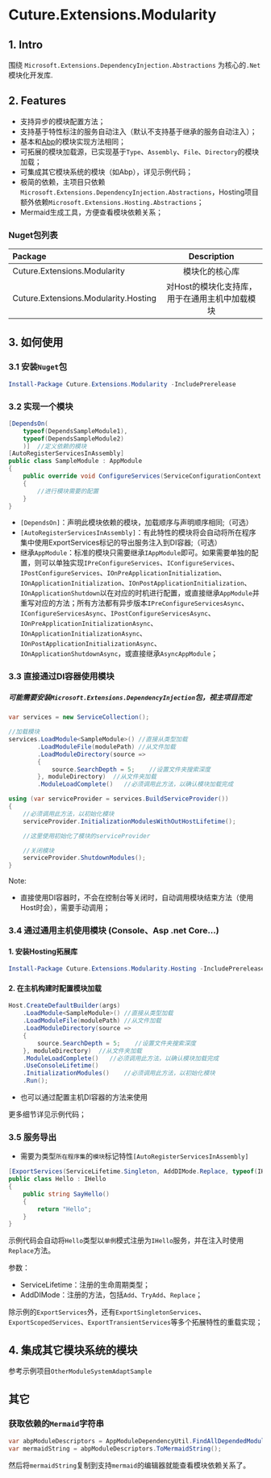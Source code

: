# Cuture.Extensions.Modularity
## 1. Intro
围绕 `Microsoft.Extensions.DependencyInjection.Abstractions` 为核心的`.Net`模块化开发库.

## 2. Features
- 支持异步的模块配置方法；
- 支持基于特性标注的服务自动注入（默认不支持基于继承的服务自动注入）；
- 基本和[Abp](https://github.com/abpframework/abp)的模块实现方法相同；
- 可拓展的模块加载源，已实现基于`Type`、`Assembly`、`File`、`Directory`的模块加载；
- 可集成其它模块系统的模块（如Abp），详见示例代码；
- 极简的依赖，主项目只依赖`Microsoft.Extensions.DependencyInjection.Abstractions`，Hosting项目额外依赖`Microsoft.Extensions.Hosting.Abstractions`；
- Mermaid生成工具，方便查看模块依赖关系；

### Nuget包列表
|Package|Description|
|:------|:-----:|
|Cuture.Extensions.Modularity|模块化的核心库|
|Cuture.Extensions.Modularity.Hosting|对Host的模块化支持库，用于在通用主机中加载模块|

## 3. 如何使用

### 3.1 安装`Nuget`包

```PowerShell
Install-Package Cuture.Extensions.Modularity -IncludePrerelease
```

### 3.2 实现一个模块

```C#
[DependsOn(
    typeof(DependsSampleModule1),
    typeof(DependsSampleModule2)
    )]  //定义依赖的模块
[AutoRegisterServicesInAssembly]
public class SampleModule : AppModule
{
    public override void ConfigureServices(ServiceConfigurationContext context)
    {
        //进行模块需要的配置
    }
}
```
- `[DependsOn]`：声明此模块依赖的模块，加载顺序与声明顺序相同;（可选）
- `[AutoRegisterServicesInAssembly]`：有此特性的模块将会自动将所在程序集中使用ExportServices标记的导出服务注入到DI容器;（可选）
- 继承`AppModule`：标准的模块只需要继承`IAppModule`即可。如果需要单独的配置，则可以单独实现`IPreConfigureServices`、`IConfigureServices`、`IPostConfigureServices`、`IOnPreApplicationInitialization`、`IOnApplicationInitialization`、`IOnPostApplicationInitialization`、`IOnApplicationShutdown`以在对应的时机进行配置，或直接继承`AppModule`并重写对应的方法；所有方法都有异步版本`IPreConfigureServicesAsync`、`IConfigureServicesAsync`、`IPostConfigureServicesAsync`、`IOnPreApplicationInitializationAsync`、`IOnApplicationInitializationAsync`、`IOnPostApplicationInitializationAsync`、`IOnApplicationShutdownAsync`，或直接继承`AsyncAppModule`；

### 3.3 直接通过DI容器使用模块

##### 可能需要安装`Microsoft.Extensions.DependencyInjection`包，视主项目而定

```C#
var services = new ServiceCollection();

//加载模块
services.LoadModule<SampleModule>() //直接从类型加载
        .LoadModuleFile(modulePath) //从文件加载
        .LoadModuleDirectory(source =>
        {
            source.SearchDepth = 5;    //设置文件夹搜索深度
        }, moduleDirectory)  //从文件夹加载
        .ModuleLoadComplete()   //必须调用此方法，以确认模块加载完成

using (var serviceProvider = services.BuildServiceProvider())
{
    //必须调用此方法，以初始化模块
    serviceProvider.InitializationModulesWithOutHostLifetime();

    //这里使用初始化了模块的serviceProvider

    //关闭模块
    serviceProvider.ShutdownModules();
}
```
Note:
- 直接使用DI容器时，不会在控制台等关闭时，自动调用模块结束方法（使用Host时会），需要手动调用；

### 3.4 通过通用主机使用模块 (Console、Asp .net Core...)

#### 1. 安装Hosting拓展库
```PowerShell
Install-Package Cuture.Extensions.Modularity.Hosting -IncludePrerelease
```

#### 2. 在主机构建时配置模块加载
```C#
Host.CreateDefaultBuilder(args)
    .LoadModule<SampleModule>() //直接从类型加载
    .LoadModuleFile(modulePath) //从文件加载
    .LoadModuleDirectory(source =>
    {
        source.SearchDepth = 5;    //设置文件夹搜索深度
    }, moduleDirectory)  //从文件夹加载
    .ModuleLoadComplete()   //必须调用此方法，以确认模块加载完成
    .UseConsoleLifetime()
    .InitializationModules()    //必须调用此方法，以初始化模块
    .Run();
```

 - 也可以通过配置主机DI容器的方法来使用

更多细节详见示例代码；

### 3.5 服务导出

- 需要为类型`所在程序集`的`模块`标记特性`[AutoRegisterServicesInAssembly]`

```C#
[ExportServices(ServiceLifetime.Singleton, AddDIMode.Replace, typeof(IHello))]
public class Hello : IHello
{
    public string SayHello()
    {
        return "Hello";
    }
}
```
示例代码会自动将`Hello`类型以`单例`模式注册为`IHello`服务，并在注入时使用`Replace`方法。

参数：
- ServiceLifetime：注册的生命周期类型；
- AddDIMode：注册的方法，包括`Add`、`TryAdd`、`Replace`；

除示例的`ExportServices`外，还有`ExportSingletonServices`、`ExportScopedServices`、`ExportTransientServices`等多个拓展特性的重载实现；

## 4. 集成其它模块系统的模块

参考示例项目`OtherModuleSystemAdaptSample`

## 其它

### 获取依赖的`Mermaid`字符串

```C#
var abpModuleDescriptors = AppModuleDependencyUtil.FindAllDependedModuleDescriptors(typeof(XXXModule));
var mermaidString = abpModuleDescriptors.ToMermaidString();
```
然后将`mermaidString`复制到支持`mermaid`的编辑器就能查看模块依赖关系了。